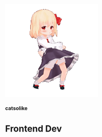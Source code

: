 [![Header](https://github.com/catsolike/catsolike/blob/master/assets/anime-girl-dance.gif)](https://github.com/catsolike)
### catsolike
# Frontend Dev
<object data="https://img.shields.io/badge/dynamic/json?url=https%3A%2F%2Fraw.githubusercontent.com%2Fcatsolike%2Fcatsolike%2Fmaster%2Fassets%2Fbadges.json&query=%24.nuxt&style=for-the-badge&logo=nuxtdotjs&label=Nuxt&labelColor=020202&color=efefef&link=https%3A%2F%2Fnuxt.com%2F"></object>